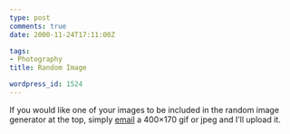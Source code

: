 ```yaml
---
type: post
comments: true
date: 2000-11-24T17:11:00Z

tags:
- Photography
title: Random Image

wordpress_id: 1524
---
```


If you would like one of your images to be included in the random image generator at the top, simply [email](mailto:matt@frownland.com) a 400×170 gif or jpeg and I'll upload it. 
